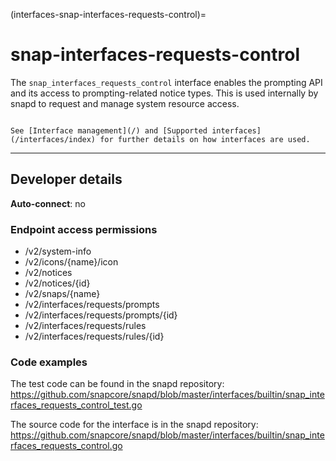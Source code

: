 (interfaces-snap-interfaces-requests-control)=
# snap-interfaces-requests-control

The `snap_interfaces_requests_control` interface enables the prompting API and its access to prompting-related notice types. This is used internally by snapd to request and manage system resource access.

```{tip}

See [Interface management](/) and [Supported interfaces](/interfaces/index) for further details on how interfaces are used.

```

---

<h2 id='heading--dev-details'>Developer details </h2>

**Auto-connect**: no

<h3 id='heading--endpoint-access'>Endpoint access permissions</h3>
<ul>
<li>/v2/system-info</li>
<li>/v2/icons/{name}/icon</li>
<li>/v2/notices</li>
<li>/v2/notices/{id}</li>
<li>/v2/snaps/{name}</li>
<li>/v2/interfaces/requests/prompts</li>
<li>/v2/interfaces/requests/prompts/{id}</li>
<li>/v2/interfaces/requests/rules</li>
<li>/v2/interfaces/requests/rules/{id}</li>
</ul>

### Code examples

The test code can be found in the snapd repository:</br>https://github.com/snapcore/snapd/blob/master/interfaces/builtin/snap_interfaces_requests_control_test.go

The source code for the interface is in the snapd repository:
</br>https://github.com/snapcore/snapd/blob/master/interfaces/builtin/snap_interfaces_requests_control.go

